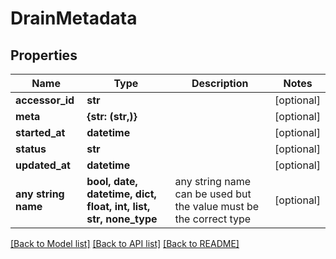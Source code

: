 # DrainMetadata


## Properties
Name | Type | Description | Notes
------------ | ------------- | ------------- | -------------
**accessor_id** | **str** |  | [optional] 
**meta** | **{str: (str,)}** |  | [optional] 
**started_at** | **datetime** |  | [optional] 
**status** | **str** |  | [optional] 
**updated_at** | **datetime** |  | [optional] 
**any string name** | **bool, date, datetime, dict, float, int, list, str, none_type** | any string name can be used but the value must be the correct type | [optional]

[[Back to Model list]](../README.md#documentation-for-models) [[Back to API list]](../README.md#documentation-for-api-endpoints) [[Back to README]](../README.md)



